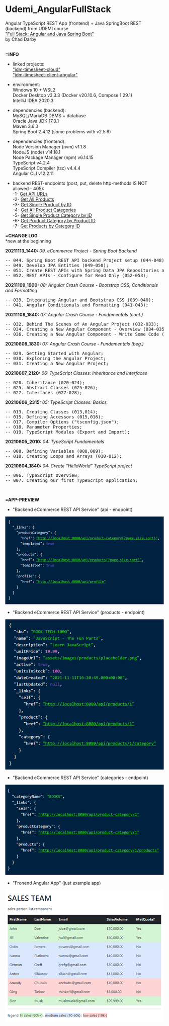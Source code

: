 # Udemi_AngularFullStack
Angular TypeScript REST App (frontend) + Java SpringBoot REST (backend) from UDEMI course <br>
["Full Stack: Angular and Java Spring Boot"](https://www.udemy.com/course/full-stack-angular-spring-boot-tutorial/) <br>
by Chad Darby<br>
<br>


**=INFO**

- linked projects:<br>
["jdm-timesheet-cloud"](https://github.com/drvicx/jdm-timesheet-cloud) <br>
["jdm-timesheet-client-angular"](https://github.com/drvicx/jdm-timesheet-client-angular) <br>

- environment:<br>
  Windows 10 + WSL2 <br>
  Docker Desktop v3.3.3 (Docker v20.10.6, Compose 1.29.1) <br>
  IntelliJ IDEA 2020.3 <br>

- dependencies (backend):<br>
  MySQL/MariaDB DBMS + database <br> 
  Oracle Java JDK 17.0.1 <br>
  Maven 3.6.3<br>
  Spring Boot 2.4.12 (some problems with v2.5.6) <br>
  
- dependencies (frontend):<br>
  Node Version Manager (nvm) v1.1.8 <br>
  NodeJS (node) v14.18.1 <br>
  Node Package Manager (npm) v6.14.15 <br>
  TypeScript v4.2.4 <br>
  TypeScript Compiler (tsc) v4.4.4 <br>
  Angular CLI v12.2.11 <br>

- backend REST-endpoints (post, put, delete http-methods IS NOT allowed - 405): <br>
  -1- [Get API URLs](http://localhost:8080/api) <br>
  -2- [Get All Products](http://localhost:8080/api/products) <br>
  -3- [Get Single Product by ID](http://localhost:8080/api/products/1) <br>
  -4- [Get All Product Categories](http://localhost:8080/api/product-category) <br>
  -5- [Get Single Product Category by ID](http://localhost:8080/api/product-category/1) <br>
  -6- [Get Product Category by Product ID](http://localhost:8080/api/products/1/category) <br>
  -7- [Get Products by Category ID](http://localhost:8080/api/product-category/1/products) <br>

**=CHANGE LOG**<br>
*new at the beginning

**20211113_1440:** _09. eCommerce Project - Spring Boot Backend_
<pre>
-- 044. Spring Boot REST API backend Project setup (044-048);
-- 049. Develop JPA Entities (049-050);
-- 051. Create REST APIs with Spring Data JPA Repositories and Spring Data REST (051);
-- 052. REST APIs - Configure for Read Only (052-053);
</pre>

**20211109_1900:** _08: Angular Crash Course - Bootstrap CSS, Conditionals and Formatting_
<pre>
-- 039. Integrating Angular and Bootstrap CSS (039-040);
-- 041. Angular Conditionals and Formatting (041-043);
</pre>

**20211108_1840:** _07: Angular Crash Course - Fundamentals (cont.)_
<pre>
-- 032. Behind The Scenes of An Angular Project (032-033);
-- 034. Creating a New Angular Component - Overview (034-035);
-- 036. Creating a New Angular Component - Write Some Code (036-038);
</pre>

**20210608_1830:** _07: Angular Crash Course - Fundamentals (beg.)_
<pre>
-- 029. Getting Started with Angular;
-- 030. Exploring the Angular Project;
-- 031. Creating a New Angular Project;
</pre>

**20210607_2120:** _06: TypeScript Classes: Inheritance and Interfaces_
<pre>
-- 020. Inheritance (020-024);
-- 025. Abstract Classes (025-026);
-- 027. Interfaces (027-028);
</pre>

**20210606_2315:** _05: TypeScript Classes: Basics_
<pre>
-- 013. Creating Classes (013,014);
-- 015. Defining Accessors (015,016);
-- 017. Compiler Options ("tsconfig.json");
-- 018. Parameter Properties;
-- 019. TypeScript Modules (Export and Import);
</pre>

**20210605_2010:** _04: TypeScript Fundamentals_
<pre>
-- 008. Defining Variables (008,009);
-- 010. Creating Loops and Arrays (010-012);
</pre>

**20210604_1840:** _04: Create "HelloWorld" TypeScript project_
<pre>
-- 006. TypeScript Overview;
-- 007. Creating our first TypeScript application;
</pre>
<br>

**=APP-PREVIEW**

- "Backend eCommerce REST API Service" (api - endpoint)

![preview](_preview/ecommerce-backend_20211112_1400_1.png?raw=true)

- "Backend eCommerce REST API Service" (products - endpoint)

![preview](_preview/ecommerce-backend_20211112_1400_2.png?raw=true)

- "Backend eCommerce REST API Service" (categories - endpoint)

![preview](_preview/ecommerce-backend_20211112_1400_3.png?raw=true)

- "Fronend Angular App" (just example app)

![preview](_preview/udm-rest-angular_20211109_190000_1.png?raw=true)
